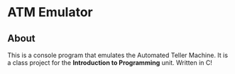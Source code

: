 # ATM Emulator
## About
This is a console program that emulates the Automated Teller Machine.
It is a class project for the **Introduction to Programming** unit.
Written in C!
